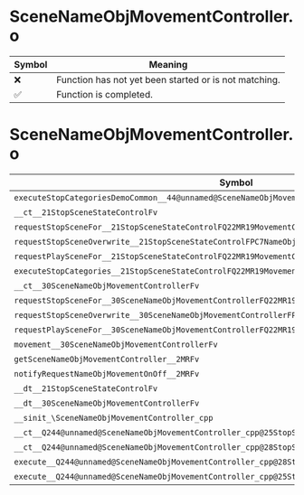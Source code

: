 # SceneNameObjMovementController.o
| Symbol | Meaning 
| ------------- | ------------- 
| :x: | Function has not yet been started or is not matching. 
| :white_check_mark: | Function is completed. 


# SceneNameObjMovementController.o
| Symbol | Decompiled? |
| ------------- | ------------- |
| `executeStopCategoriesDemoCommon__44@unnamed@SceneNameObjMovementController_cpp@Fv` | :x: |
| `__ct__21StopSceneStateControlFv` | :x: |
| `requestStopSceneFor__21StopSceneStateControlFQ22MR19MovementControlTypePC7NameObj` | :x: |
| `requestStopSceneOverwrite__21StopSceneStateControlFPC7NameObj` | :x: |
| `requestPlaySceneFor__21StopSceneStateControlFQ22MR19MovementControlTypePC7NameObj` | :x: |
| `executeStopCategories__21StopSceneStateControlFQ22MR19MovementControlType` | :x: |
| `__ct__30SceneNameObjMovementControllerFv` | :x: |
| `requestStopSceneFor__30SceneNameObjMovementControllerFQ22MR19MovementControlTypePC7NameObj` | :x: |
| `requestStopSceneOverwrite__30SceneNameObjMovementControllerFPC7NameObj` | :x: |
| `requestPlaySceneFor__30SceneNameObjMovementControllerFQ22MR19MovementControlTypePC7NameObj` | :x: |
| `movement__30SceneNameObjMovementControllerFv` | :x: |
| `getSceneNameObjMovementController__2MRFv` | :x: |
| `notifyRequestNameObjMovementOnOff__2MRFv` | :x: |
| `__dt__21StopSceneStateControlFv` | :x: |
| `__dt__30SceneNameObjMovementControllerFv` | :x: |
| `__sinit_\SceneNameObjMovementController_cpp` | :x: |
| `__ct__Q244@unnamed@SceneNameObjMovementController_cpp@25StopSceneStateControlNoneFv` | :x: |
| `__ct__Q244@unnamed@SceneNameObjMovementController_cpp@28StopSceneStateControlStoppedFv` | :x: |
| `execute__Q244@unnamed@SceneNameObjMovementController_cpp@28StopSceneStateControlStoppedCFP5Spine` | :x: |
| `execute__Q244@unnamed@SceneNameObjMovementController_cpp@25StopSceneStateControlNoneCFP5Spine` | :x: |
